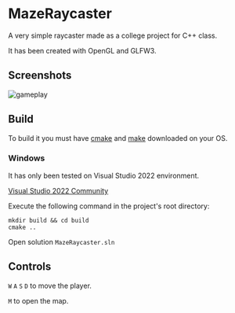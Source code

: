# MazeRaycaster

A very simple raycaster made as a college project for C++ class.

It has been created with OpenGL and GLFW3.

## Screenshots

![gameplay](https://user-images.githubusercontent.com/33581850/233186593-f37aa5b4-3cd8-4119-83d4-8d7063816ba0.png)


## Build
To build it you must have [cmake](https://cmake.org/) and [make](https://www.gnu.org/software/make/) downloaded on your OS.
### Windows
It has only been tested on Visual Studio 2022 environment.

[Visual Studio 2022 Community](https://visualstudio.microsoft.com/vs/community/)

Execute the following command in the project's root directory:
```
mkdir build && cd build
cmake ..
```
Open solution `MazeRaycaster.sln`

## Controls
`W` `A` `S` `D` to move the player.

`M` to open the map.
